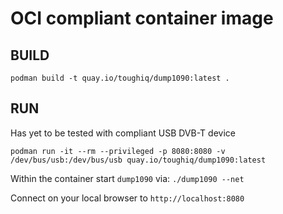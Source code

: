 # OCI compliant container image

## BUILD
`podman build -t quay.io/toughiq/dump1090:latest .`

## RUN
Has yet to be tested with compliant USB DVB-T device

`podman run -it --rm --privileged -p 8080:8080 -v /dev/bus/usb:/dev/bus/usb quay.io/toughiq/dump1090:latest`

Within the container start `dump1090` via: `./dump1090 --net`

Connect on your local browser to `http://localhost:8080` 


